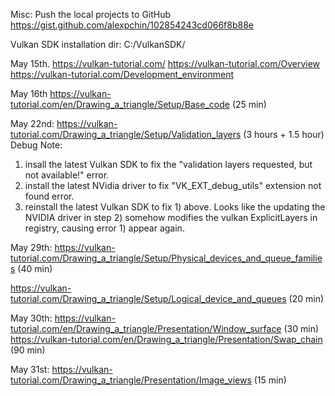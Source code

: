 Misc:
Push the local projects to GitHub
https://gist.github.com/alexpchin/102854243cd066f8b88e

Vulkan SDK installation dir:
C:/VulkanSDK/

May 15th.
https://vulkan-tutorial.com/
https://vulkan-tutorial.com/Overview
https://vulkan-tutorial.com/Development_environment

May 16th
https://vulkan-tutorial.com/en/Drawing_a_triangle/Setup/Base_code (25 min)

May 22nd:
https://vulkan-tutorial.com/Drawing_a_triangle/Setup/Validation_layers (3 hours + 1.5 hour)
Debug Note: 
1) insall the latest Vulkan SDK to fix the "validation layers requested, but not available!" error.
2) install the latest NVidia driver to fix "VK_EXT_debug_utils" extension not found error.
3) reinstall the latest Vulkan SDK to fix 1) above. Looks like the updating the NVIDIA driver in step 2) somehow modifies the vulkan ExplicitLayers in registry, causing error 1) appear again.

May 29th:
https://vulkan-tutorial.com/Drawing_a_triangle/Setup/Physical_devices_and_queue_families (40 min)

https://vulkan-tutorial.com/Drawing_a_triangle/Setup/Logical_device_and_queues (20 min)

May 30th:
https://vulkan-tutorial.com/en/Drawing_a_triangle/Presentation/Window_surface (30 min)
https://vulkan-tutorial.com/en/Drawing_a_triangle/Presentation/Swap_chain (90 min)

May 31st:
https://vulkan-tutorial.com/Drawing_a_triangle/Presentation/Image_views (15 min)